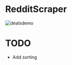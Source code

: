 # RedditScraper

![dealsdemo](https://github.com/macsampson/GameDealsScraper/blob/master/game_deals/static/images/gamedeals.png?raw=true)

# TODO
- Add sorting

